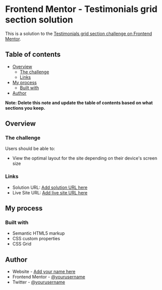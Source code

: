 # Frontend Mentor - Testimonials grid section solution

This is a solution to the [Testimonials grid section challenge on Frontend Mentor](https://www.frontendmentor.io/challenges/testimonials-grid-section-Nnw6J7Un7).

## Table of contents

- [Overview](#overview)
  - [The challenge](#the-challenge)
  - [Links](#links)
- [My process](#my-process)
  - [Built with](#built-with)
- [Author](#author)

**Note: Delete this note and update the table of contents based on what sections you keep.**

## Overview

### The challenge

Users should be able to:

- View the optimal layout for the site depending on their device's screen size


### Links

- Solution URL: [Add solution URL here](https://github.com/KarimElGarhy/Testimonials-grid-section)
- Live Site URL: [Add live site URL here](https://karimelgarhy.github.io/Testimonials-grid-section/)

## My process

### Built with

- Semantic HTML5 markup
- CSS custom properties
- CSS Grid


## Author

- Website - [Add your name here](https://mk-studioeg.com)
- Frontend Mentor - [@yourusername](https://www.frontendmentor.io/profile/karimelgarhy)
- Twitter - [@yourusername](https://www.twitter.com/Karim_ElGarhy)

